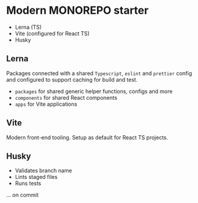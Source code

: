 # Modern MONOREPO starter
- Lerna (TS)
- Vite (configured for React TS)
- Husky

## Lerna
Packages connected with a shared `Typescript`, `eslint` and `prettier` config and configured to support caching for build and test.
- `packages` for shared generic helper functions, configs and more
- `components` for shared React components
- `apps` for Vite applications

## Vite
Modern front-end tooling. Setup as default for React TS projects.

## Husky
- Validates branch name
- Lints staged files
- Runs tests

... on commit
